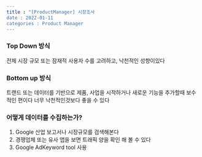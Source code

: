 ```yaml
---
title : "[ProductManager] 시장조사
date : 2022-01-11
categories : Product Manager
---
```


### Top Down 방식

전체 시장 규모 또는 잠재적 사용자 수를 고려하고, 낙천적인 성향이있다

### Bottom up 방식

트랜드 또는 데이터를 기반으로 제품, 사업을 시작하거나 새로운 기능을 추가할때 보수적인 편이다
너무 낙천적인것보다 좋을 수 있다

### 어떻게 데이터를 수집하는가?

1. Google 산업 보고서나 시장규모를 검색해본다
2. 경쟁업체 또는 유사 앱을 보면 트래픽 양을 확인 해 볼 수 있다
3. Google AdKeyword tool 사용
